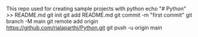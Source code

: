 This repo used for creating sample projects with python
echo "# Python" >> README.md
git init
git add README.md
git commit -m "first commit"
git branch -M main
git remote add origin https://github.com/rjalaparthi/Python.git
git push -u origin main
